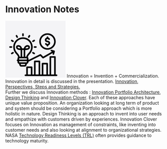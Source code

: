 # Innovation Notes
![Innovation=Invention+Commercialization](https://github.com/Abh4git/InnovationNotes/blob/main/innovation.PNG) Innovation = Invention + Commercialization.   
Innovation in detail is discussed in the presentation. [Innovation, Perspectives, Steps and Strategies.](https://github.com/Abh4git/InnovationNotes/blob/main/Definitions/Innovation_Perspectives_Steps_Strategies.pdf)   
Further we discuss Innovation methods : [Innovation Portfolio Architecture](https://github.com/Abh4git/InnovationNotes/blob/main/InnovationPortfolioArchitecture/README.md),
[Design Thinking](https://github.com/Abh4git/InnovationNotes/blob/main/DesignThinking/2017-05-DesignThinkingExternal.pdf) and [Innovation Clover](https://github.com/Abh4git/InnovationNotes/blob/main/InnovationClover/README.md).
Each of these approaches have unique value proposition. An organization looking at long term of product and system should be considering a Portfolio approach which is more holistic in nature. Design Thinking is an approach to invent into user needs and empathize with customers driven by experiences. Innovation Clover focuses on Innovation as management of constraints, like inventing into customer needs and also looking at alignment to organizational strategies. NASA [Technology Readiness Levels (TRL)](https://github.com/Abh4git/InnovationNotes/blob/main/TRL/README.md) often provides guidance to technology maturity.



